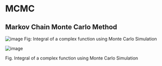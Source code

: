 # MCMC
## Markov Chain Monte Carlo Method

![image](https://github.com/deepanshuIITM/MCMC/assets/137225940/4a1436fe-db46-417f-b643-d5060a848099)
Fig: Integral of a complex function using Monte Carlo Simulation

![image](https://github.com/deepanshuIITM/MCMC/assets/137225940/5282b414-56eb-4d37-a53f-829acb012734)

Fig. Integral of a complex function using Monte Carlo Simulation

